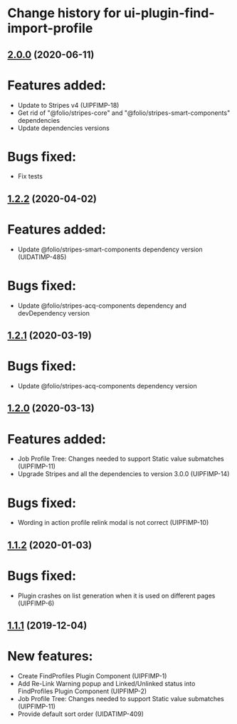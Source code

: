 # Change history for ui-plugin-find-import-profile

## [2.0.0](https://github.com/folio-org/ui-plugin-find-import-profile/tree/v2.0.0) (2020-06-11)

# Features added:
* Update to Stripes v4 (UIPFIMP-18)
* Get rid of "@folio/stripes-core" and "@folio/stripes-smart-components" dependencies
* Update dependencies versions

# Bugs fixed:
* Fix tests

## [1.2.2](https://github.com/folio-org/ui-plugin-find-import-profile/tree/v1.2.2) (2020-04-02)

# Features added:
* Update @folio/stripes-smart-components dependency version (UIDATIMP-485)

# Bugs fixed:
* Update @folio/stripes-acq-components dependency and devDependency version

## [1.2.1](https://github.com/folio-org/ui-plugin-find-import-profile/tree/v1.2.1) (2020-03-19)

# Bugs fixed:
* Update @folio/stripes-acq-components dependency version

## [1.2.0](https://github.com/folio-org/ui-plugin-find-import-profile/tree/v1.2.0) (2020-03-13)

# Features added:
* Job Profile Tree: Changes needed to support Static value submatches (UIPFIMP-11)
* Upgrade Stripes and all the dependencies to version 3.0.0 (UIPFIMP-14)

# Bugs fixed:
* Wording in action profile relink modal is not correct (UIPFIMP-10)

## [1.1.2](https://github.com/folio-org/ui-plugin-find-import-profile/tree/v1.1.2) (2020-01-03)

# Bugs fixed:
* Plugin crashes on list generation when it is used on different pages (UIPFIMP-6)

## [1.1.1](https://github.com/folio-org/ui-plugin-find-import-profile/tree/v1.1.1) (2019-12-04)

# New features:
* Create FindProfiles Plugin Component (UIPFIMP-1)
* Add Re-Link Warning popup and Linked/Unlinked status into FindProfiles Plugin Component (UIPFIMP-2)
* Job Profile Tree: Changes needed to support Static value submatches (UIPFIMP-11)
* Provide default sort order (UIDATIMP-409)
